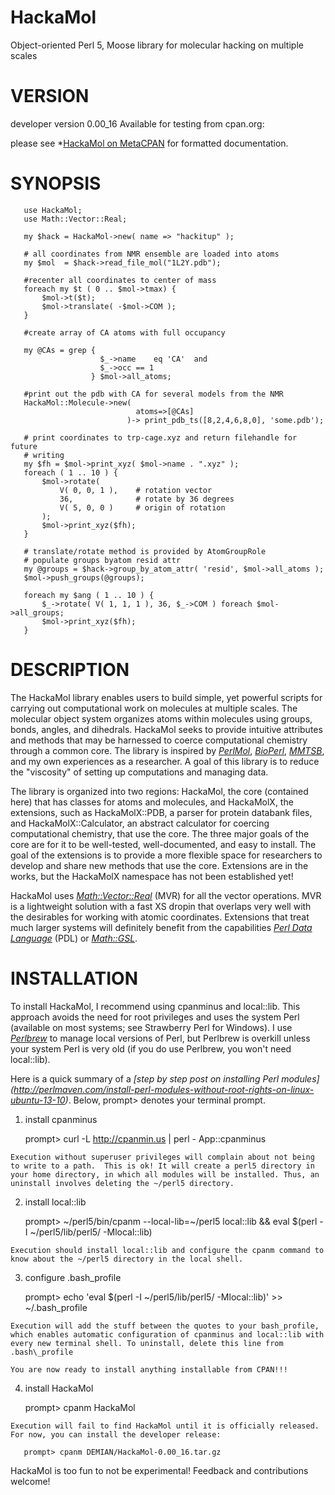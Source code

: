 HackaMol
========
Object-oriented Perl 5, Moose library for molecular hacking on multiple scales

VERSION
========
developer version 0.00_16 
Available for testing from cpan.org:
       
please see *[HackaMol on MetaCPAN](https://metacpan.org/release/DEMIAN/HackaMol-0.00_16) for formatted documentation.  
       
SYNOPSIS
========
       use HackaMol;
       use Math::Vector::Real;
       
       my $hack = HackaMol->new( name => "hackitup" );

       # all coordinates from NMR ensemble are loaded into atoms
       my $mol  = $hack->read_file_mol("1L2Y.pdb");
       
       #recenter all coordinates to center of mass
       foreach my $t ( 0 .. $mol->tmax) {
           $mol->t($t);
           $mol->translate( -$mol->COM );
       }
       
       #create array of CA atoms with full occupancy 

       my @CAs = grep {
                        $_->name    eq 'CA'  and
                        $_->occ == 1 
                      } $mol->all_atoms;
      
       #print out the pdb with CA for several models from the NMR 
       HackaMol::Molecule->new( 
                                atoms=>[@CAs] 
                              )-> print_pdb_ts([8,2,4,6,8,0], 'some.pdb');

       # print coordinates to trp-cage.xyz and return filehandle for future
       # writing
       my $fh = $mol->print_xyz( $mol->name . ".xyz" );
       foreach ( 1 .. 10 ) {
           $mol->rotate(
               V( 0, 0, 1 ),    # rotation vector
               36,              # rotate by 36 degrees
               V( 5, 0, 0 )     # origin of rotation
           );
           $mol->print_xyz($fh); 
       }
       
       # translate/rotate method is provided by AtomGroupRole
       # populate groups byatom resid attr
       my @groups = $hack->group_by_atom_attr( 'resid', $mol->all_atoms );
       $mol->push_groups(@groups);
       
       foreach my $ang ( 1 .. 10 ) {
           $_->rotate( V( 1, 1, 1 ), 36, $_->COM ) foreach $mol->all_groups;
           $mol->print_xyz($fh);
       }
 
 

DESCRIPTION
============
The HackaMol library enables users to build simple, yet powerful scripts 
for carrying out computational work on molecules at multiple scales. The 
molecular object system organizes atoms within molecules using groups, bonds, 
angles, and dihedrals.  HackaMol seeks to provide intuitive attributes and 
methods that may be harnessed to coerce computational chemistry through a 
common core. The library is inspired by 
*[PerlMol](http://www.perlmol.org)*, *[BioPerl](http://bioperl.org)*, *[MMTSB](http://www.mmtsb.org)*, 
and my own experiences as a researcher.  A goal of this library is to reduce
the "viscosity" of setting up computations and managing data.
       
The library is organized into two regions: HackaMol, the core (contained 
here) that has classes for atoms and molecules, and HackaMolX, the 
extensions, such as HackaMolX::PDB, a parser for protein databank files, 
and HackaMolX::Calculator, an abstract calculator for coercing 
computational chemistry, that use the core. The three major goals of the 
core are for it to be well-tested, well-documented, and easy to install. 
The goal of the extensions is to provide a more flexible space for 
researchers to develop and share new methods that use the core. 
Extensions are in the works, but the HackaMolX namespace has not been 
established yet! 
       
HackaMol uses *[Math::Vector::Real](https://metacpan.org/module/Math::Vector::Real)* (MVR) for all the vector operations. 
MVR is a lightweight solution with a fast XS dropin that overlaps very 
well with the desirables for working with atomic coordinates. Extensions 
that treat much larger systems will definitely benefit from the 
capabilities *[Perl Data Language](http://pdl.perl.org)* (PDL) or *[Math::GSL](https://metacpan.org/module/Math::GSL)*.
       
INSTALLATION
============
To install HackaMol, I recommend using cpanminus and local::lib. This approach avoids the need for root privileges and uses the system Perl 
(available on most systems; see Strawberry Perl for Windows). 
I use *[Perlbrew](http://perlbrew.pl)* to manage local versions of Perl, but Perlbrew is overkill unless your system Perl is very old (if you do use Perlbrew, you won't need local::lib).

Here is a quick summary of a *[step by step post on installing Perl modules] (http://perlmaven.com/install-perl-modules-without-root-rights-on-linux-ubuntu-13-10)*. Below, prompt> denotes your terminal prompt.  

  1. install cpanminus 

       prompt> curl -L http://cpanmin.us | perl - App::cpanminus

    Execution without superuser privileges will complain about not being to write to a path.  This is ok! It will create a perl5 directory in your home directory, in which all modules will be installed. Thus, an uninstall involves deleting the ~/perl5 directory.
    
  2. install local::lib

       prompt> ~/perl5/bin/cpanm --local-lib=~/perl5 local::lib && eval $(perl -I ~/perl5/lib/perl5/ -Mlocal::lib)  
    
    Execution should install local::lib and configure the cpanm command to know about the ~/perl5 directory in the local shell.  

  3. configure .bash\_profile

       prompt> echo 'eval $(perl -I ~/perl5/lib/perl5/ -Mlocal::lib)' >> ~/.bash\_profile

    Execution will add the stuff between the quotes to your bash_profile, which enables automatic configuration of cpanminus and local::lib with every new terminal shell. To uninstall, delete this line from .bash\_profile
   
    You are now ready to install anything installable from CPAN!!!

  4. install HackaMol

       prompt> cpanm HackaMol
       
    Execution will fail to find HackaMol until it is officially released. For now, you can install the developer release:
       
       prompt> cpanm DEMIAN/HackaMol-0.00_16.tar.gz
       
HackaMol is too fun to not be experimental! Feedback and contributions welcome!
